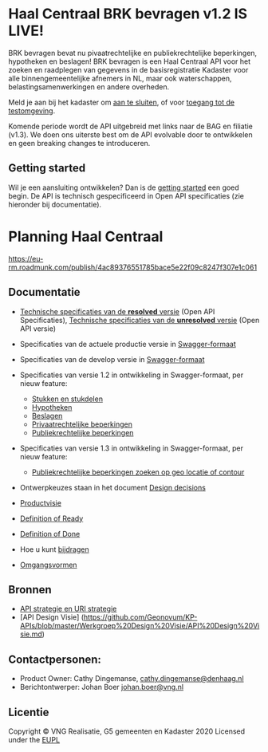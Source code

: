 
# Haal Centraal BRK bevragen v1.2 IS LIVE!
BRK bevragen bevat nu pivaatrechtelijke en publiekrechtelijke beperkingen, hypotheken en beslagen! 
BRK bevragen is een Haal Centraal API voor het zoeken en raadplegen van gegevens in de basisregistratie Kadaster voor alle binnengemeentelijke afnemers in NL, maar ook waterschappen, belastingsamenwerkingen en andere overheden.

Meld je aan bij het kadaster om [aan te sluiten](https://formulieren.kadaster.nl/aanmelden_brk_bevragen), of voor [toegang tot de testomgeving](https://formulieren.kadaster.nl/aanmelden_brk_bevragen).

Komende periode wordt de API uitgebreid met links naar de BAG en filiatie (v1.3). We doen ons uiterste best om de API evolvable door te ontwikkelen en geen breaking changes te introduceren.

## Getting started
Wil je een aansluiting ontwikkelen? Dan is de [getting started](./docs/getting-started.md) een goed begin. De API is technisch gespecificeerd in Open API specificaties (zie hieronder bij documentatie).

# Planning Haal Centraal
https://eu-rm.roadmunk.com/publish/4ac89376551785bace5e22f09c8247f307e1c061

## Documentatie
* [Technische specificaties van de **resolved** versie](./specificatie/genereervariant) (Open API Specificaties), [Technische specificaties van de **unresolved** versie](./specificatie) (Open API versie)
* Specificaties van de actuele productie versie in [Swagger-formaat](https://petstore.swagger.io/?url=https://raw.githubusercontent.com/VNG-Realisatie/BRK-Bevragingen/v1.1.0/specificatie/genereervariant/openapi.yaml)

* Specificaties van de develop versie in [Swagger-formaat](https://petstore.swagger.io/?url=https://raw.githubusercontent.com/VNG-Realisatie/Haal-Centraal-BRK-bevragen/develop/specificatie/genereervariant/openapi.yaml)

* Specificaties van versie 1.2 in ontwikkeling in Swagger-formaat, per nieuw feature:
  * [Stukken en stukdelen](https://petstore.swagger.io/?url=https://raw.githubusercontent.com/VNG-Realisatie/Haal-Centraal-BRK-bevragen/feature/stukken/specificatie/genereervariant/openapi.yaml)
  * [Hypotheken](https://petstore.swagger.io/?url=https://raw.githubusercontent.com/VNG-Realisatie/Haal-Centraal-BRK-bevragen/feature/hypotheken/specificatie/genereervariant/openapi.yaml)
  * [Beslagen](https://petstore.swagger.io/?url=https://raw.githubusercontent.com/VNG-Realisatie/Haal-Centraal-BRK-bevragen/feature/beslagen/specificatie/genereervariant/openapi.yaml)
  * [Privaatrechtelijke beperkingen](https://petstore.swagger.io/?url=https://raw.githubusercontent.com/VNG-Realisatie/Haal-Centraal-BRK-bevragen/feature/privaat-rechtelijke-beperkingen/specificatie/genereervariant/openapi.yaml)
  * [Publiekrechtelijke beperkingen](https://petstore.swagger.io/?url=https://raw.githubusercontent.com/VNG-Realisatie/Haal-Centraal-BRK-bevragen/feature/publiek-rechtelijke-beperkingen/specificatie/genereervariant/openapi.yaml)

* Specificaties van versie 1.3 in ontwikkeling in Swagger-formaat, per nieuw feature:
  * [Publiekrechtelijke beperkingen zoeken op geo locatie of contour](https://petstore.swagger.io/?url=https://raw.githubusercontent.com/VNG-Realisatie/Haal-Centraal-BRK-bevragen/feature/zoeken_-publiekrechtelijkebeperkingen/specificatie/openapi.yaml)


* Ontwerpkeuzes staan in het document [Design decisions](./docs/design_decisions.md)
* [Productvisie](./docs/productvision.md)
* [Definition of Ready](./docs/definition_of_ready.md)
* [Definition of Done](./docs/definition_of_done.md)
* Hoe u kunt [bijdragen](https://github.com/VNG-Realisatie/API-Kennisbank/blob/master/CONTRIBUTING.md)
* [Omgangsvormen](https://github.com/VNG-Realisatie/API-Kennisbank/blob/master/CODE_OF_CONDUCT.md)



## Bronnen
* [API strategie en URI strategie](https://aandeslagmetdeomgevingswet.nl/digitaal-stelsel/documenten/documenten/api-uri-strategie/)
* [API Design Visie] (https://github.com/Geonovum/KP-APIs/blob/master/Werkgroep%20Design%20Visie/API%20Design%20Visie.md)

## Contactpersonen:
* Product Owner: Cathy Dingemanse, cathy.dingemanse@denhaag.nl
* Berichtontwerper: Johan Boer johan.boer@vng.nl

## Licentie
Copyright &copy; VNG Realisatie, G5 gemeenten en Kadaster 2020
Licensed under the [EUPL](../LICENCE.md)
